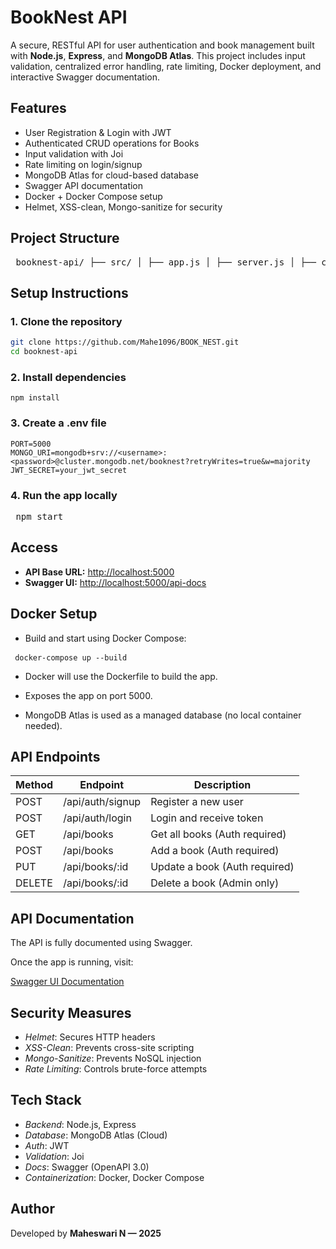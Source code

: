 # BookNest API

A secure, RESTful API for user authentication and book management built with **Node.js**, **Express**, and **MongoDB Atlas**. This project includes input validation, centralized error handling, rate limiting, Docker deployment, and interactive Swagger documentation.


## Features

- User Registration & Login with JWT
- Authenticated CRUD operations for Books
- Input validation with Joi
- Rate limiting on login/signup
- MongoDB Atlas for cloud-based database
- Swagger API documentation
- Docker + Docker Compose setup
- Helmet, XSS-clean, Mongo-sanitize for security



## Project Structure

<pre> booknest-api/ ├── src/ │ ├── app.js │ ├── server.js │ ├── config/ │ │ ├── db.js │ │ └── docs/ │ │ └── swagger.js │ ├── controllers/ │ ├── middlewares/ │ ├── routes/ │ ├── utils/ │ └── validators/ ├── Dockerfile ├── docker-compose.yml ├── .env ├── package.json └── README.md </pre>

## Setup Instructions

### 1. Clone the repository
   
```bash
git clone https://github.com/Mahe1096/BOOK_NEST.git
cd booknest-api
```

### 2. Install dependencies

<pre><code>npm install</code></pre>

### 3. Create a .env file

```env
PORT=5000
MONGO_URI=mongodb+srv://<username>:<password>@cluster.mongodb.net/booknest?retryWrites=true&w=majority
JWT_SECRET=your_jwt_secret
```

### 4. Run the app locally

<pre><code></code> npm start</code> </pre>



## Access

- **API Base URL:** [http://localhost:5000](http://localhost:5000)  
- **Swagger UI:** [http://localhost:5000/api-docs](http://localhost:5000/api-docs)


## Docker Setup

- Build and start using Docker Compose:

<pre><code> docker-compose up --build </code>  </pre>

- Docker will use the Dockerfile to build the app.

- Exposes the app on port 5000.

- MongoDB Atlas is used as a managed database (no local container needed).

## API Endpoints


| Method | Endpoint           | Description                   |
|--------|--------------------|-------------------------------|
| POST   | /api/auth/signup   | Register a new user           |
| POST   | /api/auth/login    | Login and receive token       |
| GET    | /api/books         | Get all books (Auth required) |
| POST   | /api/books         | Add a book (Auth required)    |
| PUT    | /api/books/:id     | Update a book (Auth required) |
| DELETE | /api/books/:id     | Delete a book (Admin only)    |


## API Documentation

The API is fully documented using Swagger.

Once the app is running, visit:

[Swagger UI Documentation](http://localhost:5000/api-docs)


## Security Measures

- *Helmet*: Secures HTTP headers  
- *XSS-Clean*: Prevents cross-site scripting  
- *Mongo-Sanitize*: Prevents NoSQL injection  
- *Rate Limiting*: Controls brute-force attempts  


## Tech Stack

- *Backend*: Node.js, Express  
- *Database*: MongoDB Atlas (Cloud)  
- *Auth*: JWT  
- *Validation*: Joi  
- *Docs*: Swagger (OpenAPI 3.0)  
- *Containerization*: Docker, Docker Compose  

## Author

Developed by **Maheswari N — 2025**
